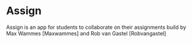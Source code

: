 # Assign
Assign is an app for students to collaborate on their assignments build by Max Wammes [Maxwammes] and Rob van Gastel [Robvangastel]
